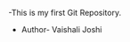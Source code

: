 -This is my first Git Repository.
- Author- Vaishali Joshi 

<!---
Vaishu609/Vaishu609 is a ✨ special ✨ repository because its `README.md` (this file) appears on your GitHub profile.
You can click the Preview link to take a look at your changes.
--->
